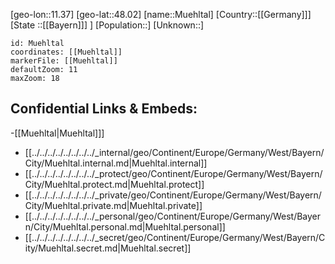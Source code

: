 ﻿---
location: [48.02,11.37]
mapzoom: [7,12] 
mapmarker: city 
type: City
tags:
- geo/City


SpocWebEntityId: 32661
isDeleted: false
confidential: public

---
[geo-lon::11.37]
[geo-lat::48.02]
[name::Muehltal]
[Country::[[Germany]]]
[State ::[[Bayern]]] ]
[Population::]
[Unknown::]


```leaflet
id: Muehltal
coordinates: [[Muehltal]]
markerFile: [[Muehltal]]
defaultZoom: 11 
maxZoom: 18
```


## Confidential Links & Embeds: 
-[[Muehltal|Muehltal]]] 
- [[../../../../../../../../_internal/geo/Continent/Europe/Germany/West/Bayern/City/Muehltal.internal.md|Muehltal.internal]] 
- [[../../../../../../../../_protect/geo/Continent/Europe/Germany/West/Bayern/City/Muehltal.protect.md|Muehltal.protect]] 
- [[../../../../../../../../_private/geo/Continent/Europe/Germany/West/Bayern/City/Muehltal.private.md|Muehltal.private]] 
- [[../../../../../../../../_personal/geo/Continent/Europe/Germany/West/Bayern/City/Muehltal.personal.md|Muehltal.personal]] 
- [[../../../../../../../../_secret/geo/Continent/Europe/Germany/West/Bayern/City/Muehltal.secret.md|Muehltal.secret]] 

